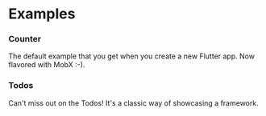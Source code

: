 # Examples

### Counter

The default example that you get when you create a new Flutter app. Now flavored with MobX :-).

### Todos

Can't miss out on the Todos! It's a classic way of showcasing a framework.
